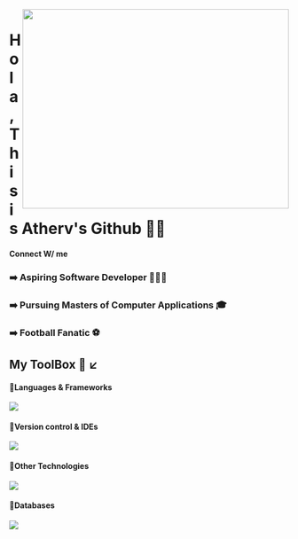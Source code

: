 <img src="https://media.giphy.com/media/qgQUggAC3Pfv687qPC/giphy.gif" align="right" width="480" height="360"/>

<div>
   <h1> Hola, This is Atherv's Github 👋🏻 </h1>
  <h4>Connect W/ me</h4>
</div>
<div>
  <h3> ➡️ Aspiring Software Developer 👨🏻‍💻 </h3>
  <h3> ➡️ Pursuing Masters of Computer Applications 🎓 </h3>
  <h3> ➡️ Football Fanatic ⚽ </h3>
</div>
<div>
  <h2>My ToolBox 🧰 ↙️ </h2>
  <h4>🔘Languages & Frameworks</h4>
  <p align="left">
    <a href="https://skillicons.dev">
      <img src="https://skillicons.dev/icons?i=python,django,html,css"/>
    </a>
  </p>
  <h4>🔘Version control & IDEs</h4>
    <p align="left">
    <a href="https://skillicons.dev">
      <img src="https://skillicons.dev/icons?i=git,github,vscode"/>
    </a>
  </p>
  <h4>🔘Other Technologies </h4>
    <p align="left">
    <a href="https://skillicons.dev">
      <img src="https://skillicons.dev/icons?i=gcp,heroku,"/>
    </a>
  </p>
    <h4>🔘Databases</h4>
    <p align="left">
    <a href="https://skillicons.dev">
      <img src="https://skillicons.dev/icons?i=sqlite,mysql"/>
    </a>
  </p>
